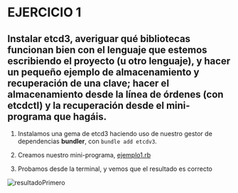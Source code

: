# EJERCICIO 1


## Instalar etcd3, averiguar qué bibliotecas funcionan bien con el lenguaje que estemos escribiendo el proyecto (u otro lenguaje), y hacer un pequeño ejemplo de almacenamiento y recuperación de una clave; hacer el almacenamiento desde la línea de órdenes (con etcdctl) y la recuperación desde el mini-programa que hagáis.



1. Instalamos una gema de etcd3 haciendo uso de nuestro gestor de dependencias **bundler**, con `bundle add etcdv3`.



2. Creamos nuestro mini-programa, [ejemplo1.rb](https://github.com/biilal1999/Ejercicios/tree/master/tema6/ejemplo1.rb)



3. Probamos desde la terminal, y vemos que el resultado es correcto



![resultadoPrimero](https://github.com/biilal1999/Ejercicios/tree/master/tema6/img/resultadoPrimero.png) 
